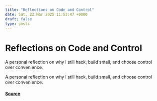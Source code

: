 ```yaml
---
title: "Reflections on Code and Control"
date: Sat, 22 Mar 2025 11:53:47 +0000
draft: false
type: posts
---
```

# Reflections on Code and Control





A personal reflection on why I still hack, build small, and choose control over convenience.

A personal reflection on why I still hack, build small, and choose control over convenience.

#### [Source](https://blog.anantshri.info/reflections-on-code-and-control/)

